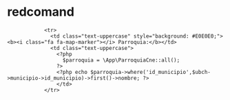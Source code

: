 # redcomand

                <tr>
                  <td class="text-uppercase" style="background: #E0E0E0;"><b><i class="fa fa-map-marker"></i> Parroquia:</b></td>
                  <td class="text-uppercase">
                    <?php 
                      $parroquia = \App\ParroquiaCne::all();
                    ?>
                    <?php echo $parroquia->where('id_municipio',$ubch->municipio->id_municipio)->first()->nombre; ?>
                    </td>
                </tr>